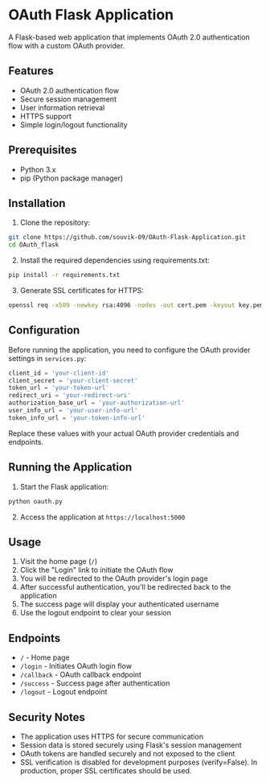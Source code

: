 # OAuth Flask Application

A Flask-based web application that implements OAuth 2.0 authentication flow with a custom OAuth provider.

## Features

- OAuth 2.0 authentication flow
- Secure session management
- User information retrieval
- HTTPS support
- Simple login/logout functionality

## Prerequisites

- Python 3.x
- pip (Python package manager)

## Installation

1. Clone the repository:
```bash
git clone https://github.com/souvik-09/OAuth-Flask-Application.git
cd OAuth_flask
```

2. Install the required dependencies using requirements.txt:
```bash
pip install -r requirements.txt
```

3. Generate SSL certificates for HTTPS:
```bash
openssl req -x509 -newkey rsa:4096 -nodes -out cert.pem -keyout key.pem -days 365
```

## Configuration

Before running the application, you need to configure the OAuth provider settings in `services.py`:

```python
client_id = 'your-client-id'
client_secret = 'your-client-secret'
token_url = 'your-token-url'
redirect_uri = 'your-redirect-uri'
authorization_base_url = 'your-authorization-url'
user_info_url = 'your-user-info-url'
token_info_url = 'your-token-info-url'
```

Replace these values with your actual OAuth provider credentials and endpoints.

## Running the Application

1. Start the Flask application:
```bash
python oauth.py
```

2. Access the application at `https://localhost:5000`

## Usage

1. Visit the home page (`/`)
2. Click the "Login" link to initiate the OAuth flow
3. You will be redirected to the OAuth provider's login page
4. After successful authentication, you'll be redirected back to the application
5. The success page will display your authenticated username
6. Use the logout endpoint to clear your session

## Endpoints

- `/` - Home page
- `/login` - Initiates OAuth login flow
- `/callback` - OAuth callback endpoint
- `/success` - Success page after authentication
- `/logout` - Logout endpoint

## Security Notes

- The application uses HTTPS for secure communication
- Session data is stored securely using Flask's session management
- OAuth tokens are handled securely and not exposed to the client
- SSL verification is disabled for development purposes (verify=False). In production, proper SSL certificates should be used.



